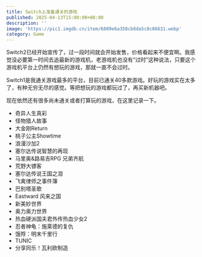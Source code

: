 ```yaml
---
title: Switch上准备通关的游戏
published: 2025-04-13T15:00:00+08:00
description: ''
image: 'https://pic1.imgdb.cn/item/6809e6a358cb8da5c8c86631.webp'
category: Game
---
```

Switch2已经开始宣传了，过一段时间就会开始发售，价格看起来不便宜啊。我感觉没必要第一时间去追最新的游戏机，老游戏机也没有“过时”这种说法，只要这个游戏机平台上仍然有想玩的游戏，那就一直不会过时。

Switch1是我通关游戏最多的平台，目前已通关40多款游戏。好玩的游戏实在太多了，有种无穷无尽的感觉。等把想玩的游戏都玩过了，再买新机器吧。

现在依然还有很多尚未通关或者打算玩的游戏，在这里记录一下。

- 奇异人生真彩  
- 怪物猎人故事  
- 大金刚Return  
- 桃子公主Showtime  
- 浪漫沙加2  
- 塞尔达传说智慧的再现  
- 马里奥&路易吉RPG 兄弟齐航  
- 荒野大镖客  
- 塞尔达传说王国之泪  
- 飞禽律师之事件簿  
- 巴别塔圣歌  
- Eastward 风来之国  
- 新美妙世界  
- 奥力奥力世界  
- 热血硬派国夫君外传热血少女2  
- 忍者神龟：施莱德的复仇  
- 饿殍：明末千里行  
- TUNIC  
- 分享同乐！瓦利欧制造
